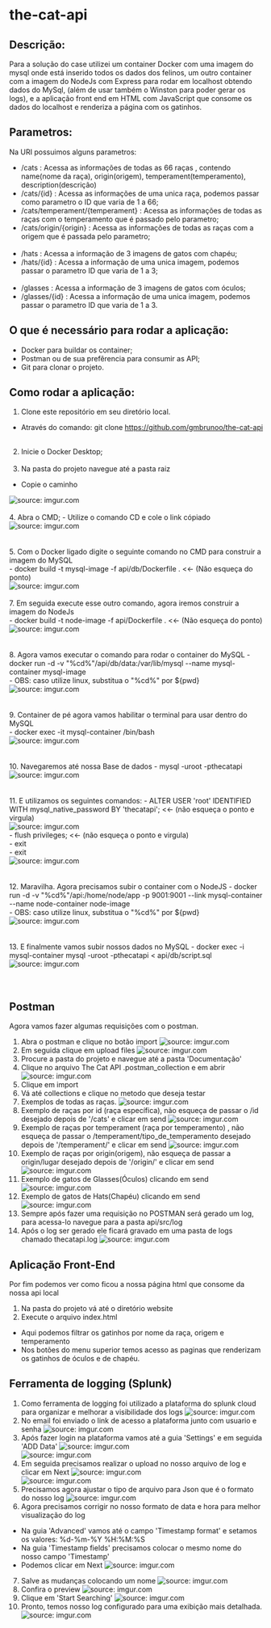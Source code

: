 # the-cat-api

## Descrição:
Para a solução do case utilizei um container Docker com uma imagem do mysql onde está inserido todos os dados dos felinos, um outro container com a imagem do NodeJs com Express para rodar em localhost obtendo dados do MySql, (além de usar também o Winston para poder gerar os logs), e a aplicação front end em HTML com JavaScript que consome os dados do localhost e renderiza a página com os gatinhos.

## Parametros:
Na URI possuimos alguns parametros:
- /cats : Acessa as informações de todas as 66 raças , contendo name(nome da raça), origin(origem), temperament(temperamento), description(descrição)
- /cats/{id} : Acessa as informações de uma unica raça, podemos passar como parametro o ID que varia de 1 a 66;
- /cats/temperament/{temperament} : Acessa as informações de todas as raças com o temperamento que é passado pelo parametro;
- /cats/origin/{origin} : Acessa as informações de todas as raças com a origem que é passada pelo parametro;
<br><br>
- /hats : Acessa a informação de 3 imagens de gatos com chapéu;
- /hats/{id} : Acessa a informação de uma unica imagem, podemos passar o parametro ID que varia de 1 a 3;
<br><br>
- /glasses : Acessa a informação de 3 imagens de gatos com óculos;
- /glasses/{id} : Acessa a informação de uma unica imagem, podemos passar o parametro ID que varia de 1 a 3.

## O que é necessário para rodar a aplicação:
- Docker para buildar os container;
- Postman ou de sua prefêrencia para consumir as API;
- Git para clonar o projeto.

## Como rodar a aplicação:
1. Clone este repositório em seu diretório local.
- Através do comando: git clone https://github.com/gmbrunoo/the-cat-api
<br><br>
2. Inicie o Docker Desktop;
<br><br>
3. Na pasta do projeto navegue até a pasta raiz
- Copie o caminho 
<img src="https://i.imgur.com/ByA656o.png" title="source: imgur.com" />
<br><br>
4. Abra o CMD;
- Utilize o comando CD e cole o link cópiado
<img src="https://i.imgur.com/MzeOayl.png" title="source: imgur.com" /><br>
<br><br>
5. Com o Docker ligado digite o seguinte comando no CMD para construir a imagem do MySQL<br>
- docker build -t mysql-image -f api/db/Dockerfile .   <<- (Não esqueça do ponto)<br>
<img src="https://i.imgur.com/J8Jzgmh.png" title="source: imgur.com" />
<br><br>
7. Em seguida execute esse outro comando, agora iremos construir a imagem do NodeJs<br>
- docker build -t node-image -f api/Dockerfile .   <<- (Não esqueça do ponto)<br>
<img src="https://i.imgur.com/jZgVLg1.png" title="source: imgur.com" /><br>
<br><br>
8. Agora vamos executar o comando para rodar o container do MySQL
- docker run -d -v "%cd%"/api/db/data:/var/lib/mysql --name mysql-container mysql-image<br>
- OBS: caso utilize linux, substitua o "%cd%" por ${pwd}<br>
<img src="https://i.imgur.com/PEnHtJ8.png" title="source: imgur.com" /><br>
<br><br>
9. Container de pé agora vamos habilitar o terminal para usar dentro do MySQL<br>
- docker exec -it mysql-container /bin/bash<br>
<img src="https://i.imgur.com/WbG3Cg7.png" title="source: imgur.com" /><br>
<br><br>
10. Navegaremos até nossa Base de dados
- mysql -uroot -pthecatapi<br>
<img src="https://i.imgur.com/hrIZiBn.png" title="source: imgur.com" /><br>
<br><br>
11. E utilizamos os seguintes comandos:
- ALTER USER 'root' IDENTIFIED WITH mysql_native_password BY 'thecatapi';     <<- (não esqueça o ponto e virgula)<br>
<img src="https://i.imgur.com/xXfAj4E.png" title="source: imgur.com" /><br>
- flush privileges;    <<- (não esqueça o ponto e virgula)<br>
- exit<br>
- exit<br>
<img src="https://i.imgur.com/emJygSk.png" title="source: imgur.com" /><br>
<br><br>
12. Maravilha. Agora precisamos subir o container com o NodeJS
- docker run -d -v "%cd%"/api:/home/node/app -p 9001:9001 --link mysql-container --name node-container node-image<br>
- OBS: caso utilize linux, substitua o "%cd%" por ${pwd}<br>
<img src="https://i.imgur.com/ont6bt7.png" title="source: imgur.com" /><br>
<br><br>
13. E finalmente vamos subir nossos dados no MySQL
- docker exec -i mysql-container mysql -uroot -pthecatapi < api/db/script.sql<br>
<img src="https://i.imgur.com/SVpJdiG.png" title="source: imgur.com" /><br>
<br><br>

## Postman
Agora vamos fazer algumas requisições com o postman.

1. Abra o postman e clique no botão import
<img src="https://i.imgur.com/PXAPorC.png" title="source: imgur.com" /><br>
2. Em seguida clique em upload files
<img src="https://i.imgur.com/sXtqbWQ.png" title="source: imgur.com" /><br>
3. Procure a pasta do projeto e navegue até a pasta 'Documentação'
4. Clique no arquivo The Cat API .postman_collection e em abrir 
<img src="https://i.imgur.com/7t868JY.png" title="source: imgur.com" /><br>
5. Clique em import
6. Vá até collections e clique no metodo que deseja testar
7. Exemplos de todas as raças.
<img src="https://i.imgur.com/HSQOF2U.png" title="source: imgur.com" /><br>
8. Exemplo de raças por id (raça específica), não esqueça de passar o /id desejado depois de '/cats' e clicar em send
<img src="https://i.imgur.com/By4nWOo.png" title="source: imgur.com" /><br>
9. Exemplo de raças por temperament (raça por temperamento) , não esqueça de passar o /temperament/tipo_de_temperamento desejado depois de '/temperament/' e clicar em send
<img src="https://i.imgur.com/jd14IPW.png" title="source: imgur.com" /><br>
10. Exemplo de raças por origin(origem), não esqueça de passar a origin/lugar desejado depois de '/origin/' e clicar em send
<img src="https://i.imgur.com/9w4iei7.png" title="source: imgur.com" /><br>
11. Exemplo de gatos de Glasses(Óculos) clicando em send
<img src="https://i.imgur.com/OaTQNEc.png" title="source: imgur.com" /><br>
12. Exemplo de gatos de Hats(Chapéu) clicando em send
<img src="https://i.imgur.com/VfEHIl0.png" title="source: imgur.com" /><br>
13. Sempre após fazer uma requisição no POSTMAN será gerado um log, para acessa-lo navegue para a pasta api/src/log
14. Após o log ser gerado ele ficará gravado em uma pasta de logs chamado thecatapi.log
<img src="https://i.imgur.com/jPHqL9b.png" title="source: imgur.com" /><br>

## Aplicação Front-End
Por fim podemos ver como ficou a nossa página html que consome da nossa api local

1. Na pasta do projeto vá até o diretório website
2. Execute o arquivo index.html
- Aqui podemos filtrar os gatinhos por nome da raça, origem e temperamento
- Nos botões do menu superior temos acesso as paginas que renderizam os gatinhos de óculos e de chapéu.

## Ferramenta de logging (Splunk)
1. Como ferramenta de logging foi utilizado a plataforma do splunk cloud para organizar e melhorar a visibilidade dos logs
<img src="https://i.imgur.com/d3HLKDF.png" title="source: imgur.com" /><br>
2. No email foi enviado o link de acesso a plataforma junto com usuario e senha
<img src="https://i.imgur.com/iifyubB.png" title="source: imgur.com" /><br>
3. Após fazer login na plataforma vamos até a guia 'Settings' e em seguida 'ADD Data'
<img src="https://i.imgur.com/VGuFfG7.png" title="source: imgur.com" /><br>
<img src="https://i.imgur.com/R9lftlV.png" title="source: imgur.com" /><br>
4. Em seguida precisamos realizar o upload no nosso arquivo de log e clicar em Next
<img src="https://i.imgur.com/zG11hpi.png" title="source: imgur.com" /><br>
<img src="https://i.imgur.com/c9OJqVb.png" title="source: imgur.com" /><br>
5. Precisamos agora ajustar o tipo de arquivo para Json que é o formato do nosso log
<img src="https://i.imgur.com/Dhdhxqg.png" title="source: imgur.com" /><br>
6. Agora precisamos corrigir no nosso formato de data e hora para melhor visualização do log
- Na guia 'Advanced' vamos até o campo 'Timestamp format' e setamos os valores: %d-%m-%Y %H:%M:%S
- Na guia 'Timestamp fields' precisamos colocar o mesmo nome do nosso campo 'Timestamp'
- Podemos clicar em Next
<img src="https://i.imgur.com/y5bTBnp.png" title="source: imgur.com" /><br>
7. Salve as mudanças colocando um nome
<img src="https://i.imgur.com/hmVibgx.png" title="source: imgur.com" /><br>
8. Confira o preview
<img src="https://i.imgur.com/58jRWBg.png" title="source: imgur.com" /><br>
9. Clique em 'Start Searching'
<img src="https://i.imgur.com/WsjVkO5.png" title="source: imgur.com" /><br>
10. Pronto, temos nosso log configurado para uma exibição mais detalhada.
<img src="https://i.imgur.com/pdXjj0P.png" title="source: imgur.com" /><br>
